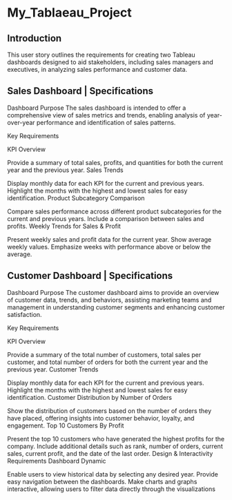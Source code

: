 # My_Tablaeau_Project

## Introduction
This user story outlines the requirements for creating two Tableau dashboards designed to aid stakeholders, including sales managers and executives, in analyzing sales performance and customer data.

## Sales Dashboard | Specifications
Dashboard Purpose
The sales dashboard is intended to offer a comprehensive view of sales metrics and trends, enabling analysis of year-over-year performance and identification of sales patterns.

Key Requirements

KPI Overview

Provide a summary of total sales, profits, and quantities for both the current year and the previous year.
Sales Trends

Display monthly data for each KPI for the current and previous years.
Highlight the months with the highest and lowest sales for easy identification.
Product Subcategory Comparison

Compare sales performance across different product subcategories for the current and previous years.
Include a comparison between sales and profits.
Weekly Trends for Sales & Profit

Present weekly sales and profit data for the current year.
Show average weekly values.
Emphasize weeks with performance above or below the average.

## Customer Dashboard | Specifications
Dashboard Purpose
The customer dashboard aims to provide an overview of customer data, trends, and behaviors, assisting marketing teams and management in understanding customer segments and enhancing customer satisfaction.

Key Requirements

KPI Overview

Provide a summary of the total number of customers, total sales per customer, and total number of orders for both the current year and the previous year.
Customer Trends

Display monthly data for each KPI for the current and previous years.
Highlight the months with the highest and lowest sales for easy identification.
Customer Distribution by Number of Orders

Show the distribution of customers based on the number of orders they have placed, offering insights into customer behavior, loyalty, and engagement.
Top 10 Customers By Profit

Present the top 10 customers who have generated the highest profits for the company.
Include additional details such as rank, number of orders, current sales, current profit, and the date of the last order.
Design & Interactivity Requirements
Dashboard Dynamic

Enable users to view historical data by selecting any desired year.
Provide easy navigation between the dashboards.
Make charts and graphs interactive, allowing users to filter data directly through the visualizations
